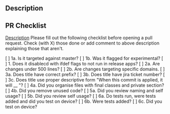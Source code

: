 ## Description


## PR Checklist

[Description](https://ouraring.atlassian.net/wiki/spaces/SW/pages/3694756120/iOS+PR+Checklist)
Please fill out the following checklist before opening a pull request. Check (with X) those done or add comment to above description explaining those that aren't.

[ ] 1a. Is it targeted against master?
[ ] 1b. Was it flagged for experimental?
[ ] 1. Does it disablecd with ifdef flags to not run in release apps?
[ ] 2a. Are changes under 500 lines?
[ ] 2b. Are changes targeting specific domains.
[ ] 3a. Does title have correct prefix?
[ ] 3b. Does title have jira ticket number?
[ ] 3c. Does title use proper descriptive form "When this commit is applied, it will __ "?
[ ] 4a. Did you organise files with final classes and private section?
[ ] 4b. Did you remove unused code?
[ ] 5a. Did you review naming and self usage?
[ ] 5b. Did you review self usage?
[ ] 6a. Do tests run, were tests added and did you test on device?
[ ] 6b. Were tests added?
[ ] 6c. Did you test on device?
